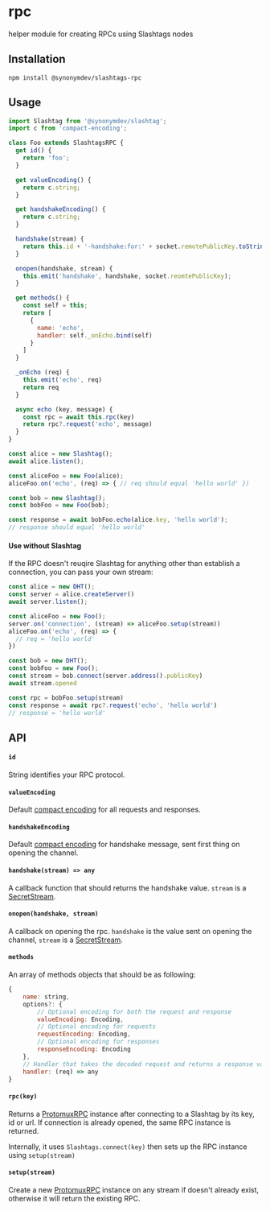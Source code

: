 # rpc

helper module for creating RPCs using Slashtags nodes

## Installation

```
npm install @synonymdev/slashtags-rpc
```

## Usage

```js
import Slashtag from '@synonymdev/slashtag';
import c from 'compact-encoding';

class Foo extends SlashtagsRPC {
  get id() {
    return 'foo';
  }

  get valueEncoding() {
    return c.string;
  }

  get handshakeEncoding() {
    return c.string;
  }

  handshake(stream) {
    return this.id + '-handshake:for:' + socket.remotePublicKey.toString('hex');
  }

  onopen(handshake, stream) {
    this.emit('handshake', handshake, socket.reomtePublicKey);
  }

  get methods() {
    const self = this;
    return [
      {
        name: 'echo',
        handler: self._onEcho.bind(self)
      }
    ]
  }

  _onEcho (req) {
    this.emit('echo', req)
    return req
  }

  async echo (key, message) {
    const rpc = await this.rpc(key)
    return rpc?.request('echo', message)
  }
}

const alice = new Slashtag();
await alice.listen();

const aliceFoo = new Foo(alice);
aliceFoo.on('echo', (req) => { // req should equal 'hello world' })

const bob = new Slashtag();
const bobFoo = new Foo(bob);

const response = await bobFoo.echo(alice.key, 'hello world');
// response should equal 'hello world'
```

#### Use without Slashtag

If the RPC doesn't reuqire Slashtag for anything other than establish a connection, you can pass your own stream:

```js
const alice = new DHT();
const server = alice.createServer()
await server.listen();

const aliceFoo = new Foo();
server.on('connection', (stream) => aliceFoo.setup(stream))
aliceFoo.on('echo', (req) => {
  // req = 'hello world'
})

const bob = new DHT();
const bobFoo = new Foo();
const stream = bob.connect(server.address().publicKey)
await stream.opened

const rpc = bobFoo.setup(stream)
const response = await rpc?.request('echo', 'hello world')
// response = 'hello world'
```

## API

#### `id`

String identifies your RPC protocol.

#### `valueEncoding`

Default [compact encoding](https://github.com/compact-encoding/compact-encoding) for all requests and responses.

#### `handshakeEncoding`

Default [compact encoding](https://github.com/compact-encoding/compact-encoding) for handshake message, sent first thing on opening the channel.

#### `handshake(stream) => any`

A callback function that should returns the handshake value. `stream` is a [SecretStream](https://github.com/hyperswarm/secret-stream).

#### `onopen(handshake, stream)`

A callback on opening the rpc. `handshake` is the value sent on opening the channel, `stream` is a [SecretStream](https://github.com/hyperswarm/secret-stream).

#### `methods`

An array of methods objects that should be as following:

```js
{
    name: string,
    options?: {
        // Optional encoding for both the request and response
        valueEncoding: Encoding,
        // Optional encoding for requests
        requestEncoding: Encoding,
        // Optional encoding for responses
        responseEncoding: Encoding
    },
    // Handler that takes the decoded request and returns a response value
    handler: (req) => any
}
```

#### `rpc(key)`

Returns a [ProtomuxRPC](https://www.npmjs.com/package/protomux-rpc) instance after connecting to a Slashtag by its key, id or url. If connection is already opened, the same RPC instance is returned.

Internally, it uses `Slashtags.connect(key)` then sets up the RPC instance using `setup(stream)`

#### `setup(stream)`

Create a new [ProtomuxRPC](https://www.npmjs.com/package/protomux-rpc) instance on any stream if doesn't already exist, otherwise it will return the existing RPC.
